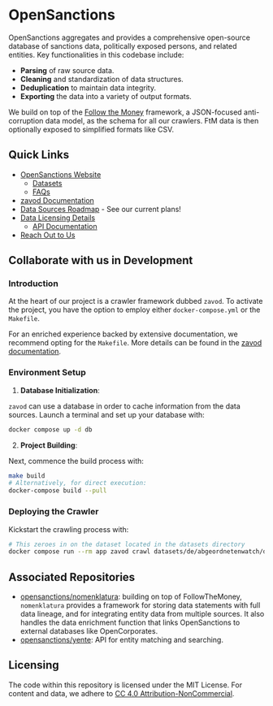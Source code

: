 # OpenSanctions

OpenSanctions aggregates and provides a comprehensive open-source database of sanctions data, politically exposed persons, and related entities. Key functionalities in this codebase include:

- **Parsing** of raw source data.
- **Cleaning** and standardization of data structures.
- **Deduplication** to maintain data integrity.
- **Exporting** the data into a variety of output formats.

We build on top of the [Follow the Money](https://www.followthemoney.tech) framework, a JSON-focused anti-corruption data model, as the schema for all our crawlers. FtM data is then optionally exposed to simplified formats like CSV.

## Quick Links
* [OpenSanctions Website](https://www.opensanctions.org/)
    * [Datasets](https://www.opensanctions.org/datasets/)
    * [FAQs](https://www.opensanctions.org/faq/)
* [zavod Documentation](https://zavod.opensanctions.org/)
* [Data Sources Roadmap](https://github.com/orgs/opensanctions/projects/2?pane=info) - See our current plans!
* [Data Licensing Details](https://www.opensanctions.org/licensing/)
    * [API Documentation](https://api.opensanctions.org/)
* [Reach Out to Us](https://www.opensanctions.org/contact/)

## Collaborate with us in Development

### Introduction

At the heart of our project is a crawler framework dubbed ``zavod``. To activate the project, you have the option to employ either `docker-compose.yml` or the `Makefile`.

For an enriched experience backed by extensive documentation, we recommend opting for the `Makefile`. More details can be found in the [zavod documentation](https://zavod.opensanctions.org/).

### Environment Setup

1. **Database Initialization**:

``zavod`` can use a database in order to cache information from the data sources. Launch a terminal and set up your database with:

```bash
docker compose up -d db
```

2. **Project Building**:

Next, commence the build process with:

```bash
make build
# Alternatively, for direct execution:
docker-compose build --pull
```

### Deploying the Crawler

Kickstart the crawling process with:

```bash
# This zeroes in on the dataset located in the datasets directory
docker compose run --rm app zavod crawl datasets/de/abgeordnetenwatch/de_abgeordnetenwatch.yml
```

## Associated Repositories

- [opensanctions/nomenklatura](https://github.com/opensanctions/nomenklatura): building on top of FollowTheMoney, `nomenklatura` provides a framework for storing data statements with full data lineage, and for integrating entity data from multiple sources. It also handles the data enrichment function that links OpenSanctions to external databases like OpenCorporates.
- [opensanctions/yente](https://github.com/opensanctions/yente): API for entity matching and searching.

## Licensing

The code within this repository is licensed under the MIT License. For content and data, we adhere to [CC 4.0 Attribution-NonCommercial](https://www.opensanctions.org/licensing/).
